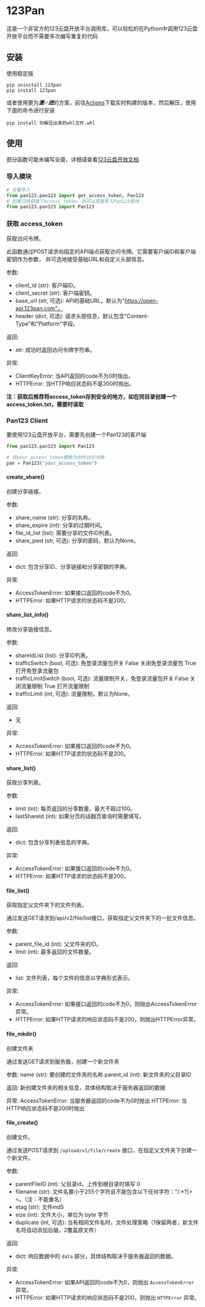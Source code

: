 # 123Pan
这是一个非官方的123云盘开放平台调用库，可以轻松的在Python中调用123云盘开放平台而不需要多次编写重复的代码
## 安装
使用稳定版
```
pip uninstall 123pan
pip install 123pan
```
或者使用更为***激♂进***的方案，前往[Actions](https://github.com/SodaCodeSave/Pan123/actions/workflows/auto-build.yml)下载实时构建的版本，然后解压，使用下面的命令进行安装
```
pip install 你解压出来的whl文件.whl
```
## 使用
部分函数可能未编写全面，详细请查看[123云盘开放文档](https://123yunpan.yuque.com/org-wiki-123yunpan-muaork/cr6ced/ppsuasz6rpioqbyt)
### 导入模块

```python
# 全量导入
from pan123.pan123 import get_access_token, Pan123
# 如果已经获取了access_token，则可以直接导入Pan123模块
from pan123.pan123 import Pan123
```
### 获取 access_token
获取访问令牌。

此函数通过POST请求向指定的API端点获取访问令牌。它需要客户端ID和客户端密钥作为参数，
并可选地接受基础URL和自定义头部信息。

参数:
- client_id (str): 客户端ID。
- client_secret (str): 客户端密钥。
- base_url (str, 可选): API的基础URL，默认为"https://open-api.123pan.com"。
- header (dict, 可选): 请求头部信息，默认包含"Content-Type"和"Platform"字段。

返回:
- str: 成功时返回访问令牌字符串。

异常:
- ClientKeyError: 当API返回的code不为0时抛出。
- HTTPError: 当HTTP响应状态码不是200时抛出。

**注：获取后推荐将access_token存到安全的地方，如在同目录创建一个access_token.txt，需要时读取**

### Pan123 Client
要使用123云盘开放平台，需要先创建一个Pan123的客户端

```python
from pan123.pan123 import Pan123

# 将your_access_token替换为你的访问令牌
pan = Pan123("your_access_token")
```
#### create_share()
创建分享链接。

参数:
- share_name (str): 分享的名称。
- share_expire (int): 分享的过期时间。
- file_id_list (list): 需要分享的文件ID列表。
- share_pwd (str, 可选): 分享的密码，默认为None。

返回:
- dict: 包含分享ID、分享链接和分享密钥的字典。

异常:
- AccessTokenError: 如果接口返回的code不为0。
- HTTPError: 如果HTTP请求的状态码不是200。

#### share_list_info()
修改分享链接信息。

参数:
- shareIdList (list): 分享ID列表。
- trafficSwitch (bool, 可选): 免登录流量包开关 False 关闭免登录流量包 True 打开免登录流量包
- trafficLimitSwitch (bool, 可选): 流量限制开关，免登录流量包开关 False 关闭流量限制 True 打开流量限制
- trafficLimit (int, 可选): 流量限制，默认为None。

返回:
- 无

异常:
- AccessTokenError: 如果接口返回的code不为0。
- HTTPError: 如果HTTP请求的状态码不是200。

#### share_list()
获取分享列表。

参数:
- limit (int): 每页返回的分享数量，最大不超过100。
- lastShareId (int): 如果分页的话翻页查询时需要填写。

返回:
- dict: 包含分享列表信息的字典。

异常:
- AccessTokenError: 如果接口返回的code不为0。
- HTTPError: 如果HTTP请求的状态码不是200。

#### file_list()
获取指定父文件夹下的文件列表。

通过发送GET请求到/api/v2/file/list接口，获取指定父文件夹下的一批文件信息。

参数:
- parent_file_id (int): 父文件夹的ID。
- limit (int): 最多返回的文件数量。

返回:
- list: 文件列表，每个文件的信息以字典形式表示。

异常:
- AccessTokenError: 如果接口返回的code不为0，则抛出AccessTokenError异常。
- HTTPError: 如果HTTP请求的响应状态码不是200，则抛出HTTPError异常。

#### file_mkdir()
创建文件夹

通过发送GET请求到服务器，创建一个新文件夹

参数:
name (str): 要创建的文件夹的名称
parent_id (int): 新文件夹的父目录ID

返回:
新创建文件夹的相关信息，具体结构取决于服务器返回的数据

异常:
AccessTokenError: 当服务器返回的code不为0时抛出
HTTPError: 当HTTP响应状态码不是200时抛出

#### file_create()
创建文件。

通过发送POST请求到 `/upload/v1/file/create` 接口，在指定父文件夹下创建一个新文件。

参数:
- parentFileID (int): 父目录id，上传到根目录时填写 0
- filename (str): 文件名要小于255个字符且不能包含以下任何字符："\/:*?|><。（注：不能重名）
- etag (str): 文件md5
- size (int): 文件大小，单位为 byte 字节
- duplicate (int, 可选): 当有相同文件名时，文件处理策略（1保留两者，新文件名将自动添加后缀，2覆盖原文件）

返回:
- dict: 响应数据中的 `data` 部分，具体结构取决于服务器返回的数据。

异常:
- AccessTokenError: 如果API返回的code不为0，则抛出 `AccessTokenError` 异常。
- HTTPError: 如果HTTP请求的响应状态码不是200，则抛出 `HTTPError` 异常。
